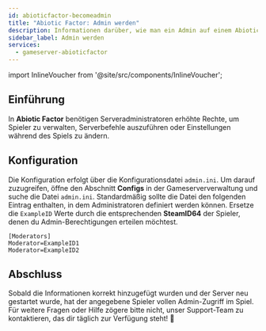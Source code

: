 ```yaml
---
id: abioticfactor-becomeadmin
title: "Abiotic Factor: Admin werden"
description: Informationen darüber, wie man ein Admin auf einem Abiotic Factor Gameserver von ZAP-Hosting wird - ZAP-Hosting.com Dokumentation
sidebar_label: Admin werden
services:
  - gameserver-abioticfactor
---
```


import InlineVoucher from '@site/src/components/InlineVoucher';

## Einführung

In **Abiotic Factor** benötigen Serveradministratoren erhöhte Rechte, um Spieler zu verwalten, Serverbefehle auszuführen oder Einstellungen während des Spiels zu ändern.

<InlineVoucher />



## Konfiguration

Die Konfiguration erfolgt über die Konfigurationsdatei `admin.ini`. Um darauf zuzugreifen, öffne den Abschnitt **Configs** in der Gameserververwaltung und suche die Datei `admin.ini`. Standardmäßig sollte die Datei den folgenden Eintrag enthalten, in dem Administratoren definiert werden können. Ersetze die `ExampleID` Werte durch die entsprechenden **SteamID64** der Spieler, denen du Admin-Berechtigungen erteilen möchtest.

```
[Moderators]
Moderator=ExampleID1
Moderator=ExampleID2
```



## Abschluss

Sobald die Informationen korrekt hinzugefügt wurden und der Server neu gestartet wurde, hat der angegebene Spieler vollen Admin-Zugriff im Spiel. Für weitere Fragen oder Hilfe zögere bitte nicht, unser Support-Team zu kontaktieren, das dir täglich zur Verfügung steht! 🙂




